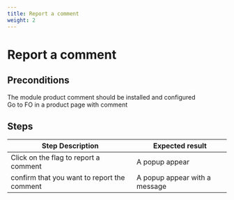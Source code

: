 ```yaml
---
title: Report a comment
weight: 2
---
```


# Report a comment

## Preconditions

The module product comment should be installed and configured<br />
Go to FO in a product page with comment
## Steps
| Step Description | Expected result |
| ----- | ----- |
| Click on the flag to report a comment | A popup appear  |
| confirm that you want to report the comment | A popup appear with a message  |
